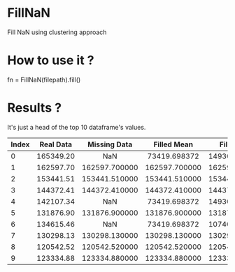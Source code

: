 # FillNaN
Fill NaN using clustering approach


# How to use it ?
fn = FillNaN(filepath).fill()

# Results ?

It's just a head of the top 10 dataframe's values.

| Index | Real Data | Missing Data | Filled Mean | Filled Cluster |
|----------|:-------------:|:-------------:|:-------------:|-------------:|
| 0 | 165349.20 | NaN | 73419.698372 | 149305.370000 | 
| 1 | 162597.70 | 162597.700000 | 162597.700000 | 162597.700000 | 
| 2 | 153441.51 | 153441.510000 | 153441.510000 | 153441.510000 | 
| 3 | 144372.41 | 144372.410000 | 144372.410000 | 144372.410000 |
| 4 | 142107.34 | NaN | 73419.698372 | 149305.370000 |
| 5 | 131876.90 | 131876.900000 | 131876.900000 | 131876.900000 |
| 6 | 134615.46 | NaN | 73419.698372 | 107403.635714 |
| 7 | 130298.13 | 130298.130000 | 130298.130000 | 130298.130000 |
| 8 | 120542.52 | 120542.520000 | 120542.520000 | 120542.520000 |
| 9 | 123334.88 | 123334.880000 | 123334.880000 | 123334.880000 |
